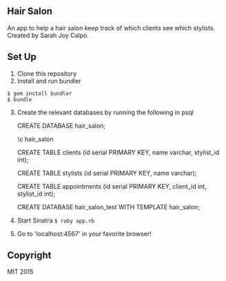 Hair Salon
----------

An app to help a hair salon keep track of which clients see which stylists.
Created by Sarah Joy Calpo.

Set Up
----------

1. Clone this repository
2. Install and run bundler
```
$ gem install bundler
$ bundle
```
3. Create the relevant databases by running the following in psql


    CREATE DATABASE hair_salon;

    \c hair_salon

    CREATE TABLE clients (id serial PRIMARY KEY, name varchar, stylist_id int);

    CREATE TABLE stylists (id serial PRIMARY KEY, name varchar);

    CREATE TABLE appointments (id serial PRIMARY KEY, client_id int, stylist_id int);

    CREATE DATABASE hair_salon_test WITH TEMPLATE hair_salon;


4. Start Sinatra `$ ruby app.rb`
5. Go to 'localhost:4567' in your favorite browser!


Copyright
----
MIT 2015

